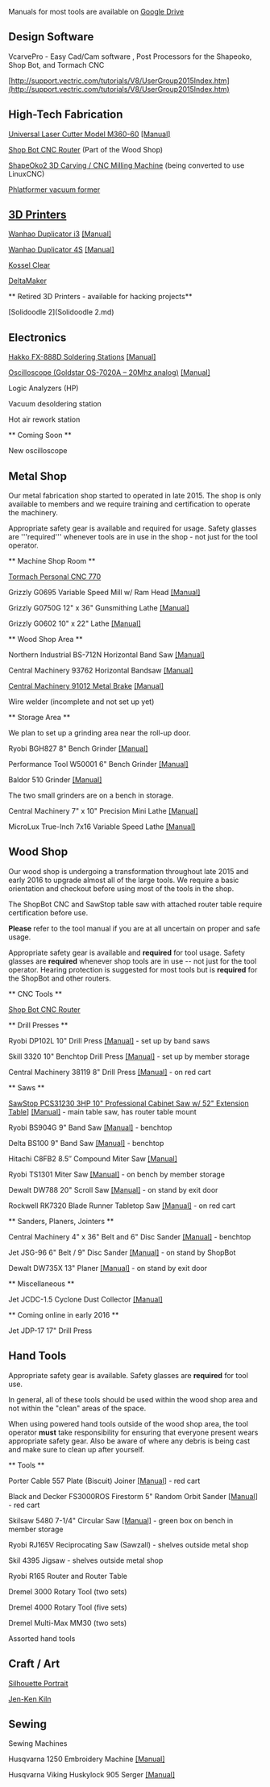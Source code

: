 Manuals for most tools are available on [Google Drive](https://drive.google.com/open?id=0B1BiUKpVQf5nR3FycGdnUVJhZGs)

## Design Software

VcarvePro - Easy Cad/Cam software , Post Processors for the Shapeoko, Shop Bot, and Tormach CNC

[http://support.vectric.com/tutorials/V8/UserGroup2015Index.htm](http://support.vectric.com/tutorials/V8/UserGroup2015Index.htm)

## High-Tech Fabrication

[Universal Laser Cutter Model M360-60](Laser_Cutter.md) [[Manual]](https://drive.google.com/open?id=0B1BiUKpVQf5nOGF1ZzI4QWg4X1k)

[Shop Bot CNC Router](Shop_Bot.md) (Part of the Wood Shop)

[ShapeOko2 3D Carving / CNC Milling Machine](ShapeOko_2.md) (being converted to use LinuxCNC)

[Phlatformer vacuum former](Phlatformer.md)

## [3D Printers](3D_Printers.md)

[Wanhao Duplicator i3](Wanhao_Duplicator_i3.md) [[Manual]](https://drive.google.com/open?id=0B1BiUKpVQf5nMVdfWG01M3pxNlU)

[Wanhao Duplicator 4S](Wanhao_Duplicator_4S,md) [[Manual]](https://drive.google.com/open?id=0B1BiUKpVQf5nMVdfWG01M3pxNlU)

[Kossel Clear](Kossel_Clear.md)

[DeltaMaker](DeltaMaker.md)

** Retired 3D Printers - available for hacking projects**

[Solidoodle 2](Solidoodle 2.md)

## Electronics

[Hakko FX-888D Soldering Stations](Hakko_FX-888D_Soldering_Stations.md) [[Manual]](https://drive.google.com/open?id=0B1BiUKpVQf5nYkVhUWdlS2ItZ0E)

[Oscilloscope (Goldstar OS-7020A – 20Mhz analog)](Goldstar_OS-7020A.md) [[Manual]](https://drive.google.com/open?id=0B1BiUKpVQf5nNjJrR0p2YlNXbUU)

Logic Analyzers (HP)

Vacuum desoldering station

Hot air rework station

** Coming Soon **

New oscilloscope

## Metal Shop

Our metal fabrication shop started to operated in late 2015. The shop is only available to members and we require training and certification to operate the machinery. 

Appropriate safety gear is available and required for usage. Safety glasses are '''required''' whenever tools are in use in the shop - not just for the tool operator.

** Machine Shop Room **

[Tormach Personal CNC 770](Tormach_CNC_770.md)

Grizzly G0695 Variable Speed Mill w/ Ram Head [[Manual]](https://drive.google.com/open?id=0B1BiUKpVQf5nLXNQOHpnQlhBLXc)

Grizzly G0750G 12" x 36" Gunsmithing Lathe [[Manual]](https://drive.google.com/open?id=0B1BiUKpVQf5nZnlxYTgzR1JxSlE)

Grizzly G0602 10" x 22" Lathe [[Manual]](https://drive.google.com/open?id=0B1BiUKpVQf5nbE5Qd2ZPMU4teTQ)

** Wood Shop Area **

Northern Industrial BS-712N Horizontal Band Saw [[Manual]](https://drive.google.com/open?id=0B1BiUKpVQf5nZEtscC1wNURaOEU)

Central Machinery 93762 Horizontal Bandsaw [[Manual]](https://drive.google.com/open?id=0B1BiUKpVQf5nbXVsenVUMVY2aVE)

[Central Machinery 91012 Metal Brake](Central_Machinery_91012_Metal_Brake.md) [[Manual]](https://drive.google.com/file/d/0B1BiUKpVQf5nb0QzZDh6aGxCTmM/view)

Wire welder (incomplete and not set up yet)

** Storage Area **

We plan to set up a grinding area near the roll-up door.

Ryobi BGH827 8" Bench Grinder [[Manual]](https://drive.google.com/open?id=0B1BiUKpVQf5ncU50ay1vSmRYT0U)

Performance Tool W50001 6" Bench Grinder [ [Manual]](https://drive.google.com/open?id=0B1BiUKpVQf5nUUJCaWxXX19USmc)

Baldor 510 Grinder [[Manual]](https://drive.google.com/open?id=0B1BiUKpVQf5nUUowTXAtcFdXOGs)

The two small grinders are on a bench in storage.

Central Machinery 7" x 10" Precision Mini Lathe [[Manual]](https://drive.google.com/open?id=0B1BiUKpVQf5neU4tMTJMRlZOaFk)

MicroLux True-Inch 7x16 Variable Speed Lathe [[Manual]](https://drive.google.com/open?id=0B1BiUKpVQf5nbUZoZWRVc2N3d0U)

## Wood Shop

Our wood shop is undergoing a transformation throughout late 2015 and early 2016 to upgrade almost all of the large tools.
We require a basic orientation and checkout before using most of the tools in the shop.

The ShopBot CNC and SawStop table saw with attached router table require certification before use.

**Please** refer to the tool manual if you are at all uncertain on proper and safe usage.

Appropriate safety gear is available and **required** for tool usage. Safety glasses are **required** whenever shop tools are in use -- not just for the tool operator. Hearing protection is suggested for most tools but is **required** for the ShopBot and other routers.

** CNC Tools **

[Shop Bot CNC Router](Shop_Bot.md)

** Drill Presses **

Ryobi DP102L 10" Drill Press [[Manual]](https://drive.google.com/open?id=0B1BiUKpVQf5nMDdLX1RicGxTVFk) - set up by band saws

Skill 3320 10" Benchtop Drill Press [[Manual]](https://drive.google.com/open?id=0B1BiUKpVQf5nTWxIYmRBTUJBUzA) - set up by member storage

Central Machinery 38119 8" Drill Press [[Manual]](https://drive.google.com/open?id=0B1BiUKpVQf5neUk5YUU4MUtKRFE) - on red cart

** Saws **

[SawStop PCS31230 3HP 10" Professional Cabinet Saw w/ 52" Extension Table](SawStop.md)] [[Manual]](https://drive.google.com/open?id=0B1BiUKpVQf5nWG5DSlI5WmtwbGM) - main table saw, has router table mount

Ryobi BS904G 9" Band Saw [[Manual]](https://drive.google.com/open?id=0B1BiUKpVQf5nZXRkVUlNenAwTzg) - benchtop

Delta BS100 9" Band Saw [[Manual]](https://drive.google.com/open?id=0B1BiUKpVQf5nd0hmQ1N6UlVkOHc) - benchtop

Hitachi C8FB2 8.5″ Compound Miter Saw [[Manual]](https://drive.google.com/open?id=0B1BiUKpVQf5nWl9MX0RBTEVCbEk)

Ryobi TS1301 Miter Saw [[Manual]](https://drive.google.com/open?id=0B1BiUKpVQf5ncEV5bnVTVHNtUkk) - on bench by member storage

Dewalt DW788 20" Scroll Saw [[Manual]](https://drive.google.com/open?id=0B1BiUKpVQf5ndjJoQ3RyWFF5cHc) - on stand by exit door

Rockwell RK7320 Blade Runner Tabletop Saw [[Manual]](https://drive.google.com/open?id=0B1BiUKpVQf5nSzRraDVZLVBhWWs) - on red cart

** Sanders, Planers, Jointers **

Central Machinery 4" x 36" Belt and 6" Disc Sander [[Manual]](https://drive.google.com/open?id=0B1BiUKpVQf5nMU9nS3UwUlJ5TU0)  - benchtop

Jet JSG-96 6" Belt / 9" Disc Sander [[Manual]](https://drive.google.com/open?id=0B1BiUKpVQf5nTVd5OHdsRF9yOHM) - on stand by ShopBot

Dewalt DW735X 13" Planer [[Manual]](https://drive.google.com/open?id=0B1BiUKpVQf5naU9HRW1KX0RRNFE) - on stand by exit door

** Miscellaneous **

Jet JCDC-1.5 Cyclone Dust Collector [[Manual]](https://drive.google.com/open?id=0B1BiUKpVQf5nSDZTWWd0MUtNVFU)

** Coming online in early 2016 **

Jet JDP-17 17" Drill Press

## Hand Tools

Appropriate safety gear is available. Safety glasses are **required** for tool use. 

In general, all of these tools should be used within the wood shop area and not within the "clean" areas of the space.

When using powered hand tools outside of the wood shop area, the tool operator **must** take responsibility for ensuring that everyone present wears appropriate safety gear. Also be aware of where any debris is being cast and make sure to clean up after yourself.

** Tools **

Porter Cable 557 Plate (Biscuit) Joiner [[Manual]](https://drive.google.com/open?id=0B1BiUKpVQf5nbmNhQno5aUlyVzg) - red cart

Black and Decker FS3000ROS Firestorm 5" Random Orbit Sander [[Manual]](https://drive.google.com/open?id=0B1BiUKpVQf5nWmUzaktrYnlqUDQ) - red cart

Skilsaw 5480 7-1/4" Circular Saw [[Manual]](https://drive.google.com/open?id=0B1BiUKpVQf5nVzdSdDd0UDFmdGc) - green box on bench in member storage

Ryobi RJ165V Reciprocating Saw (Sawzall) - shelves outside metal shop

Skil 4395 Jigsaw - shelves outside metal shop

Ryobi R165 Router and Router Table

Dremel 3000 Rotary Tool (two sets) 

Dremel 4000 Rotary Tool (five sets)

Dremel Multi-Max MM30 (two sets)

Assorted hand tools

## Craft / Art

[Silhouette Portrait](Silhouette_Portrait.md)

[Jen-Ken Kiln](Jen-Ken_Kiln.md)

## Sewing
Sewing Machines

Husqvarna 1250 Embroidery Machine [[Manual]](https://drive.google.com/open?id=0B1BiUKpVQf5nVEVPaGFQTnQxUU0)

Husqvarna Viking Huskylock 905 Serger [[Manual]](https://drive.google.com/open?id=0B1BiUKpVQf5nOG1SZWU2YjhYV0k)
